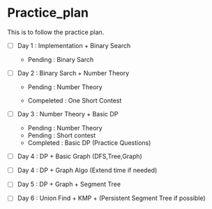 # Practice_plan

This is to follow the practice plan.

  

- [ ] Day 1 : Implementation + Binary Search

   - Pending : Binary Sarch

- [ ] Day 2 : Binary Sarch + Number Theory

   - Pending : Number Theory

   - Compeleted : One Short Contest

- [ ] Day 3 : Number Theory + Basic DP
   - Pending : Number Theory
   - Pending : Short contest
   - Completed : Basic DP (Practice Questions)
- [ ] Day 4 : DP + Basic Graph (DFS,Tree,Graph)

- [ ] Day 4 : DP + Graph Algo (Extend time if needed)

- [ ] Day 5 : DP + Graph + Segment Tree

- [ ] Day 6 : Union Find + KMP + (Persistent Segment Tree if possible)